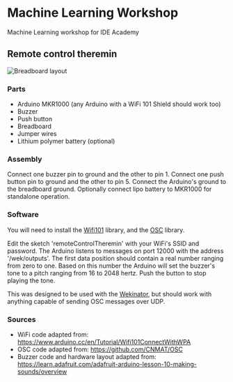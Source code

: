 # Machine Learning Workshop

Machine Learning workshop for IDE Academy

## Remote control theremin

![Breadboard layout](Images/2017-03-07%2020.44.03.jpg?raw=true)

### Parts

* Arduino MKR1000 (any Arduino with a WiFi 101 Shield should work too)
* Buzzer
* Push button
* Breadboard
* Jumper wires
* Lithium polymer battery (optional)

### Assembly

Connect one buzzer pin to ground and the other to pin 1. Connect one push button pin to ground and the other to pin 5. Connect the Arduino's ground to the breadboard ground. Optionally connect lipo battery to MKR1000 for standalone operation.

### Software

You will need to install the [Wifi101](https://www.arduino.cc/en/Reference/WiFi101) library, and the [OSC](https://github.com/CNMAT/OSC) library.

Edit the sketch 'remoteControlTheremin' with your WiFi's SSID and password. The Arduino listens to messages on port 12000 with the address '/wek/outputs'. The first data position should contain a real number ranging from zero to one. Based on this number the Arduino will set the buzzer's tone to a pitch ranging from 16 to 2048 hertz. Push the button to stop playing the tone.

This was designed to be used with the [Wekinator](http://www.wekinator.org), but should work with anything capable of sending OSC messages over UDP.

### Sources

* WiFi code adapted from: https://www.arduino.cc/en/Tutorial/Wifi101ConnectWithWPA
* OSC code adapted from: https://github.com/CNMAT/OSC
* Buzzer code and hardware layout adapted from: https://learn.adafruit.com/adafruit-arduino-lesson-10-making-sounds/overview
